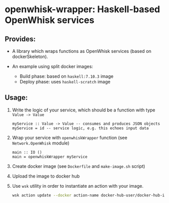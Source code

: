 # openwhisk-wrapper: Haskell-based OpenWhisk services

## Provides:
- A library which wraps functions as OpenWhisk services (based on dockerSkeleton).

- An example using split docker images:
    * Build phase: based on `haskell:7.10.3` image
    * Deploy phase: uses `haskell-scratch` image

## Usage:
1. Write the logic of your service, which should be a function with type `Value -> Value`

    ```
    myService :: Value -> Value -- consumes and produces JSON objects
    myService = id -- service logic, e.g. this echoes input data
    ```

2. Wrap your service with `openwhiskWrapper` function (see `Network.OpenWhisk` module)

    ```
    main :: IO ()
    main = openwhiskWrapper myService
    ```

3. Create docker image (see `Dockerfile` and `make-image.sh` script) 

4. Upload the image to docker hub

5. Use `wsk` utility in order to instantiate an action with your image.

    ```bash
    wsk action update --docker action-name docker-hub-user/docker-hub-image
    ```

